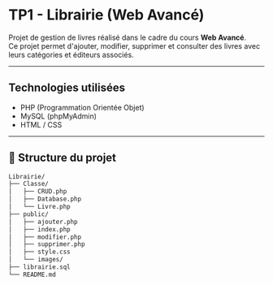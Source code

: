 #  TP1 - Librairie (Web Avancé)

Projet de gestion de livres réalisé dans le cadre du cours **Web Avancé**.  
Ce projet permet d'ajouter, modifier, supprimer et consulter des livres avec leurs catégories et éditeurs associés.

---

##  Technologies utilisées

- PHP (Programmation Orientée Objet)
- MySQL (phpMyAdmin)
- HTML / CSS


---

## 📁 Structure du projet

```bash
Librairie/
├── Classe/
│   ├── CRUD.php
│   ├── Database.php
│   └── Livre.php
├── public/
│   ├── ajouter.php
│   ├── index.php
│   ├── modifier.php
│   ├── supprimer.php
│   ├── style.css
│   └── images/
├── librairie.sql
└── README.md
